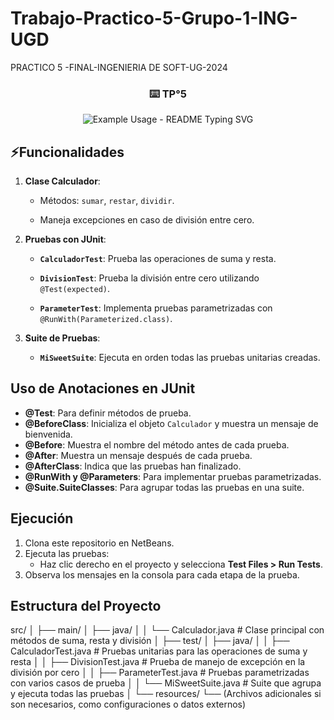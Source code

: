 # Trabajo-Practico-5-Grupo-1-ING-UGD
PRACTICO 5 -FINAL-INGENIERIA DE SOFT-UG-2024


<!-- markdownlint-disable MD033 MD041 -->
<p align="center">
  <h3 align="center">⌨️ TP°5 </h3>
</p>

<p align="center">
  <img src="https://readme-typing-svg.demolab.com/?lines=Igenieria+Del+Software!; Usando+JUnit+en NetBeans" alt="Example Usage - README Typing SVG">
</p>


</p>
<!-- markdownlint-enable MD033 -->



## ⚡Funcionalidades

1. **Clase Calculador**:  

   
   - Métodos: `sumar`, `restar`, `dividir`.

   
   - Maneja excepciones en caso de división entre cero.

2. **Pruebas con JUnit**:

  
   - **`CalculadorTest`**: Prueba las operaciones de suma y resta.

   
   - **`DivisionTest`**: Prueba la división entre cero utilizando `@Test(expected)`.
   - **`ParameterTest`**: Implementa pruebas parametrizadas con `@RunWith(Parameterized.class)`.

3. **Suite de Pruebas**:

  
   - **`MiSweetSuite`**: Ejecuta en orden todas las pruebas unitarias creadas.

## Uso de Anotaciones en JUnit

- **@Test**: Para definir métodos de prueba.
- **@BeforeClass**: Inicializa el objeto `Calculador` y muestra un mensaje de bienvenida.
- **@Before**: Muestra el nombre del método antes de cada prueba.
- **@After**: Muestra un mensaje después de cada prueba.
- **@AfterClass**: Indica que las pruebas han finalizado.
- **@RunWith y @Parameters**: Para implementar pruebas parametrizadas.
- **@Suite.SuiteClasses**: Para agrupar todas las pruebas en una suite.

## Ejecución

1. Clona este repositorio en NetBeans.
2. Ejecuta las pruebas:
   - Haz clic derecho en el proyecto y selecciona **Test Files > Run Tests**.
3. Observa los mensajes en la consola para cada etapa de la prueba.

## Estructura del Proyecto
src/
│
├── main/
│   ├── java/
│   │   └── Calculador.java          # Clase principal con métodos de suma, resta y división
│
├── test/
│   ├── java/
│   │   ├── CalculadorTest.java      # Pruebas unitarias para las operaciones de suma y resta
│   │   ├── DivisionTest.java        # Prueba de manejo de excepción en la división por cero
│   │   ├── ParameterTest.java       # Pruebas parametrizadas con varios casos de prueba
│   │   └── MiSweetSuite.java        # Suite que agrupa y ejecuta todas las pruebas
│
└── resources/
    └── (Archivos adicionales si son necesarios, como configuraciones o datos externos)

